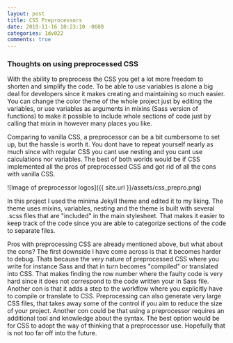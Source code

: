 ```yaml
---
layout: post
title: CSS Preprocessors
date: 2019-11-16 10:23:10 -0600
categories: 1dv022
comments: true
---
```


### Thoughts on using preprocessed CSS

With the ability to preprocess the CSS you get a lot more freedom to shorten and simplify the code. To be able to use variables is alone a big deal for developers since it makes creating and maintaining so much easier. You can change the color theme of the whole project just by editing the variables, or use variables as arguments in mixins (Sass version of functions) to make it possible to include whole sections of code just by calling that mixin in however many places you like.

Comparing to vanilla CSS, a preprocessor can be a bit cumbersome to set up, but the hassle is worth it. You dont have to repeat yourself nearly as much since with regular CSS you cant use nesting and you cant use calculations nor variables. The best of both worlds would be if CSS implemented all the pros of preprocessed CSS and got rid of all the cons with vanilla CSS.

![Image of preprocessor logos]({{ site.url }}/assets/css_prepro.png)

In this project I used the minima Jekyll theme and edited it to my liking. The theme uses mixins, variables, nesting and the theme is built with several .scss files that are "included" in the main stylesheet. That makes it easier to keep track of the code since you are able to categorize sections of the code to separate files.

Pros with preprocessing CSS are already mentioned above, but what about the cons? The first downside I have come across is that it becomes harder to debug. Thats because the very nature of preprocessed CSS where you write for instance Sass and that in turn becomes "compiled" or translated into CSS. That makes finding the row number where the faulty code is very hard since it does not correspond to the code written your in Sass file. Another con is that it adds a step to the workflow where you explicitly have to compile or translate to CSS. Preprocessing can also generate very large CSS files, that takes away some of the control if you aim to reduce the size of your project. Another con could be that using a preprocessor requires an additional tool and knowledge about the syntax. The best option would be for CSS to adopt the way of thinking that a preprocessor use. Hopefully that is not too far off into the future.
